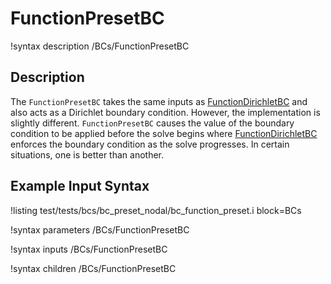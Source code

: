 # FunctionPresetBC
!syntax description /BCs/FunctionPresetBC

## Description

The `FunctionPresetBC` takes the same inputs as
[FunctionDirichletBC](/BCs/FunctionDirichletBC.md) and also acts as a
Dirichlet boundary condition.  However, the implementation is slightly different.
`FunctionPresetBC` causes the value of the boundary condition to be applied before the
solve begins where [FunctionDirichletBC](/BCs/FunctionDirichletBC.md)
enforces the boundary condition as the solve
progresses.  In certain situations, one is better than another.

## Example Input Syntax
!listing test/tests/bcs/bc_preset_nodal/bc_function_preset.i block=BCs

!syntax parameters /BCs/FunctionPresetBC

!syntax inputs /BCs/FunctionPresetBC

!syntax children /BCs/FunctionPresetBC
